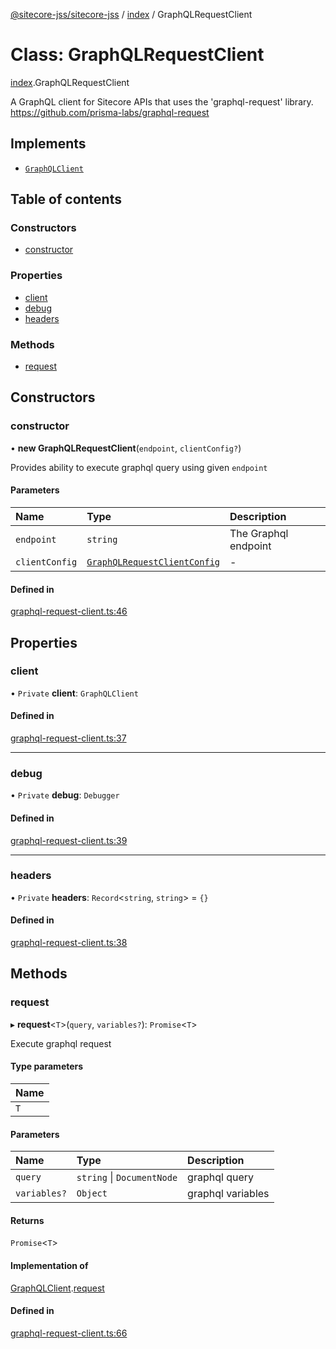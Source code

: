 [@sitecore-jss/sitecore-jss](../README.md) / [index](../modules/index.md) / GraphQLRequestClient

# Class: GraphQLRequestClient

[index](../modules/index.md).GraphQLRequestClient

A GraphQL client for Sitecore APIs that uses the 'graphql-request' library.
https://github.com/prisma-labs/graphql-request

## Implements

- [`GraphQLClient`](../interfaces/index.GraphQLClient.md)

## Table of contents

### Constructors

- [constructor](index.GraphQLRequestClient.md#constructor)

### Properties

- [client](index.GraphQLRequestClient.md#client)
- [debug](index.GraphQLRequestClient.md#debug)
- [headers](index.GraphQLRequestClient.md#headers)

### Methods

- [request](index.GraphQLRequestClient.md#request)

## Constructors

### constructor

• **new GraphQLRequestClient**(`endpoint`, `clientConfig?`)

Provides ability to execute graphql query using given `endpoint`

#### Parameters

| Name | Type | Description |
| :------ | :------ | :------ |
| `endpoint` | `string` | The Graphql endpoint |
| `clientConfig` | [`GraphQLRequestClientConfig`](../modules/index.md#graphqlrequestclientconfig) | - |

#### Defined in

[graphql-request-client.ts:46](https://github.com/Sitecore/jss/blob/4cefcb5a/packages/sitecore-jss/src/graphql-request-client.ts#L46)

## Properties

### client

• `Private` **client**: `GraphQLClient`

#### Defined in

[graphql-request-client.ts:37](https://github.com/Sitecore/jss/blob/4cefcb5a/packages/sitecore-jss/src/graphql-request-client.ts#L37)

___

### debug

• `Private` **debug**: `Debugger`

#### Defined in

[graphql-request-client.ts:39](https://github.com/Sitecore/jss/blob/4cefcb5a/packages/sitecore-jss/src/graphql-request-client.ts#L39)

___

### headers

• `Private` **headers**: `Record`<`string`, `string`\> = `{}`

#### Defined in

[graphql-request-client.ts:38](https://github.com/Sitecore/jss/blob/4cefcb5a/packages/sitecore-jss/src/graphql-request-client.ts#L38)

## Methods

### request

▸ **request**<`T`\>(`query`, `variables?`): `Promise`<`T`\>

Execute graphql request

#### Type parameters

| Name |
| :------ |
| `T` |

#### Parameters

| Name | Type | Description |
| :------ | :------ | :------ |
| `query` | `string` \| `DocumentNode` | graphql query |
| `variables?` | `Object` | graphql variables |

#### Returns

`Promise`<`T`\>

#### Implementation of

[GraphQLClient](../interfaces/index.GraphQLClient.md).[request](../interfaces/index.GraphQLClient.md#request)

#### Defined in

[graphql-request-client.ts:66](https://github.com/Sitecore/jss/blob/4cefcb5a/packages/sitecore-jss/src/graphql-request-client.ts#L66)
